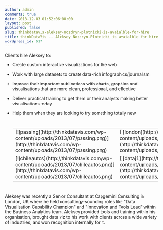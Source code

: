 ```yaml
---
author: admin
comments: true
date: 2013-12-03 01:52:06+00:00
layout: post
published: false
slug: thinkdatavis-aleksey-nozdryn-plotnicki-is-avaialble-for-hire
title: thinkDataVis -- Aleksey Nozdryn-Plotnicki is avaialble for hire
wordpress_id: 517
---
```


Clients hire Aleksey to:


  * Create custom interactive visualizations for the web


  * Work with large datasets to create data-rich infographics/journalism


  * Improve their important publications with charts, graphics and visualisations that are more clean, professional, and effective


  * Deliver practical training to get them or their analysts making better visualisations today


  * Help them when they are looking to try something totally new

<table style="padding:25px; border-collapse:collapse; width:500px;" ><tr >

<td >[![passing](http://thinkdatavis.com/wp-content/uploads/2013/07/passing.png)](http://thinkdatavis.com/wp-content/uploads/2013/07/passing.png)
</td>

<td >[![london](http://thinkdatavis.com/wp-content/uploads/2013/07/london.png)](http://thinkdatavis.com/wp-content/uploads/2013/07/london.png)
</td>

<td >[![kmeans](http://thinkdatavis.com/wp-content/uploads/2013/07/kmeans.png)](http://thinkdatavis.com/wp-content/uploads/2013/07/kmeans.png)
</td>
</tr><tr >

<td >[![chileautos](http://thinkdatavis.com/wp-content/uploads/2013/07/chileautos.png)](http://thinkdatavis.com/wp-content/uploads/2013/07/chileautos.png)
</td>

<td >[![dataj1](http://thinkdatavis.com/wp-content/uploads/2013/07/dataj1.png)](http://thinkdatavis.com/wp-content/uploads/2013/07/dataj1.png)
</td>

<td >[![training](http://thinkdatavis.com/wp-content/uploads/2013/07/training.png)](http://thinkdatavis.com/wp-content/uploads/2013/07/training.png)
</td>
</tr></table>

Aleksey was recently a Senior Consultant at Capgemini Consulting in London, UK where he held consultingy-sounding roles like "Data Visualisation Capability Champion" and "Innovation and Tools Lead" within the Business Analytics team. Aleksey provided tools and training within his organisation, brought data viz to his work with clients across a wide variety of industries, and won recognition internally for it.
